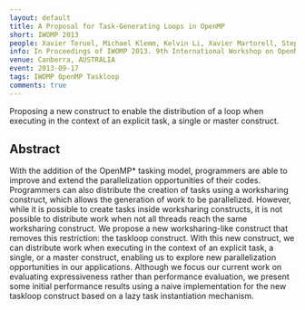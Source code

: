 ```yaml
---
layout: default
title: A Proposal for Task-Generating Loops in OpenMP
short: IWOMP 2013
people: Xavier Teruel, Michael Klemm, Kelvin Li, Xavier Martorell, Stephen L. Olivier and Christian Terboven
info: In Proceedings of IWOMP 2013. 9th International Workshop on OpenMP (pp. 1-14)
venue: Canberra, AUSTRALIA
event: 2013-09-17
tags: IWOMP OpenMP Taskloop
comments: true
---
```


Proposing a new construct to enable the distribution of a loop when executing in
the context of an explicit task, a single or master construct.


## Abstract

With the addition of the OpenMP* tasking model, programmers are able to improve
and extend the parallelization opportunities of their codes. Programmers can
also distribute the creation of tasks using a worksharing construct, which
allows the generation of work to be parallelized. However, while it is possible
to create tasks inside worksharing constructs, it is not possible to distribute
work when not all threads reach the same worksharing construct. We propose a
new worksharing-like construct that removes this restriction: the taskloop
construct. With this new construct, we can distribute work when executing in
the context of an explicit task, a single, or a master construct, enabling us
to explore new parallelization opportunities in our applications. Although we
focus our current work on evaluating expressiveness rather than performance
evaluation, we present some initial performance results using a naive
implementation for the new taskloop construct based on a lazy task
instantiation mechanism.

